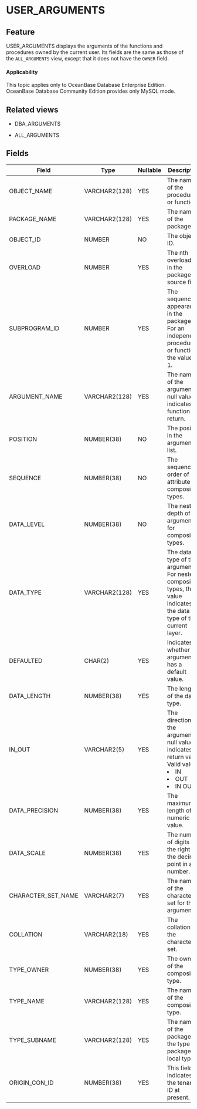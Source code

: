 USER_ARGUMENTS
===================================

Feature
-----------

USER_ARGUMENTS displays the arguments of the functions and procedures owned by the current user. Its fields are the same as those of the `ALL_ARGUMENTS` view, except that it does not have the `OWNER` field.

<main id="notice" >
    <h4>Applicability</h4>
    <p>This topic applies only to OceanBase Database Enterprise Edition. OceanBase Database Community Edition provides only MySQL mode. </p>
  </main>

Related views
-------------

* DBA_ARGUMENTS

* ALL_ARGUMENTS

Fields
-------------

| **Field** | **Type** | **Nullable** | **Description** |
|--------------------|---------------|----------------|---------------------------------------------------------------------------------------------------------------------------------------------------------------------------------------|
| OBJECT_NAME | VARCHAR2(128) | YES | The name of the procedure or function. |
| PACKAGE_NAME | VARCHAR2(128) | YES | The name of the package. |
| OBJECT_ID | NUMBER | NO | The object ID. |
| OVERLOAD | NUMBER | YES | The nth overloading in the package source file. |
| SUBPROGRAM_ID | NUMBER | YES | The sequence of appearance in the package. For an independent procedure or function, the value is 1. |
| ARGUMENT_NAME | VARCHAR2(128) | YES | The name of the argument. A null value indicates a function return. |
| POSITION | NUMBER(38) | NO | The position in the argument list. |
| SEQUENCE | NUMBER(38) | NO | The sequence order of the attribute for composite types. |
| DATA_LEVEL | NUMBER(38) | NO | The nesting depth of the argument for composite types. |
| DATA_TYPE | VARCHAR2(128) | YES | The data type of the argument. For nested composite types, this value indicates the data type of the current layer. |
| DEFAULTED | CHAR(2) | YES | Indicates whether the argument has a default value. |
| DATA_LENGTH | NUMBER(38) | YES | The length of the data type. |
| IN_OUT | VARCHAR2(5) | YES | The direction of the argument. A null value indicates a return value. Valid values: <li> IN   <li> OUT   <li> IN OUT |
| DATA_PRECISION | NUMBER(38) | YES | The maximum length of a numeric value. |
| DATA_SCALE | NUMBER(38) | YES | The number of digits on the right of the decimal point in a number. |
| CHARACTER_SET_NAME | VARCHAR2(7) | YES | The name of the character set for the argument. |
| COLLATION | VARCHAR2(18) | YES | The collation of the character set. |
| TYPE_OWNER | NUMBER(38) | YES | The owner of the composite type. |
| TYPE_NAME | VARCHAR2(128) | YES | The name of the composite type. |
| TYPE_SUBNAME | VARCHAR2(128) | YES | The name of the package if the type is a package local type. |
| ORIGIN_CON_ID | NUMBER(38) | YES | This field indicates the tenant ID at present. |
